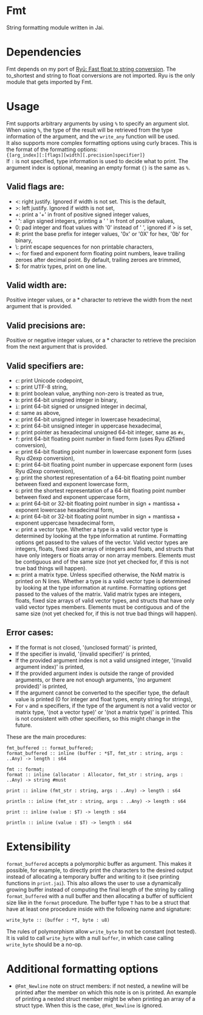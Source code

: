 # Fmt

String formatting module written in Jai.

# Dependencies
Fmt depends on my port of [Ryū: Fast float to string conversion](https://github.com/ostef/jai-ryu). The to_shortest and string to float conversions are not imported. Ryu is the only module that gets imported by Fmt.

# Usage
Fmt supports arbitrary arguments by using `%` to specify an argument slot.
When using `%`, the type of the result will be retrieved from the type information of the argument, and the `write_any` function will be used.  
It also supports more complex formatting options using curly braces.
This is the format of the formatting options:  
`{[arg_index][:[flags][width][.precision]specifier]}`  
If `:` is not specified, type information is used to decide what to print. The argument index is optional, meaning an empty format `{}` is the same as `%`.

## Valid flags are:
* <: right justify. Ignored if width is not set. This is the default,
* \>: left justify. Ignored if width is not set,
* +: print a '+' in front of positive signed integer values,
* ' ': align signed integers, printing a ' ' in front of positive values,
* 0: pad integer and float values with '0' instead of ' ', ignored if > is set,
* #: print the base prefix for integer values, '0x' or '0X' for hex, '0b' for binary,
* \\: print escape sequences for non printable characters,
* ~: for fixed and exponent form floating point numbers, leave trailing zeroes after decimal point. By default, trailing zeroes are trimmed,
* $: for matrix types, print on one line.

## Valid width are:
Positive integer values, or a * character to retrieve the width from the next argument that is provided.

## Valid precisions are:
Positive or negative integer values, or a * character to retrieve the precision from the next argument that is provided.

## Valid specifiers are:
* `c`: print Unicode codepoint,
* `s`: print UTF-8 string,
* `B`: print boolean value, anything non-zero is treated as true,
* `b`: print 64-bit unsigned integer in binary,
* `i`: print 64-bit signed or unsigned integer in decimal,
* `d`: same as above,
* `x`: print 64-bit unsigned integer in lowercase hexadecimal,
* `X`: print 64-bit unsigned integer in uppercase hexadecimal,
* `p`: print pointer as hexadecimal unsigned 64-bit integer, same as `#x`,
* `f`: print 64-bit floating point number in fixed form (uses Ryu d2fixed conversion),
* `e`: print 64-bit floating point number in lowercase exponent form (uses Ryu d2exp conversion),
* `E`: print 64-bit floating point number in uppercase exponent form (uses Ryu d2exp conversion),
* `g`: print the shortest representation of a 64-bit floating point number between fixed and exponent lowercase form,
* `G`: print the shortest representation of a 64-bit floating point number between fixed and exponent uppercase form,
* `a`: print 64-bit or 32-bit floating point number in sign + mantissa + exponent lowercase hexadecimal form,
* `A`: print 64-bit or 32-bit floating point number in sign + mantissa + exponent uppercase hexadecimal form,
* `v`: print a vector type. Whether a type is a valid vector type is determined by looking at the type information at runtime.
Formatting options get passed to the values of the vector.
Valid vector types are integers, floats, fixed size arrays of integers and floats, and structs that have only integers or floats array or non array members. Elements must be contiguous and of the same size (not yet checked for, if this is not true bad things will happen).
* `m`: print a matrix type. Unless specified otherwise, the NxM matrix is printed on N lines. Whether a type is a valid vector type is determined by looking at the type information at runtime.
Formatting options get passed to the values of the matrix.
Valid matrix types are integers, floats, fixed size arrays of valid vector types, and structs that have only valid vector types members. Elements must be contiguous and of the same size (not yet checked for, if this is not true bad things will happen).

## Error cases:
* If the format is not closed, '(unclosed format)' is printed,
* If the specifier is invalid, '(invalid specifier)' is printed,
* If the provided argument index is not a valid unsigned integer, '(invalid argument index)' is printed,
* If the provided argument index is outside the range of provided arguments, or there are not enough arguments, '(no argument provided)' is printed,
* If the argument cannot be converted to the specifier type, the default value is printed (0 for integer and float types, empty string for strings),
* For `v` and `m` specifiers, if the type of the argument is not a valid vector or matrix type, '(not a vector type)' or '(not a matrix type)' is printed. This is not consistent with other specifiers, so this might change in the future.

These are the main procedures:
```jai
fmt_buffered :: format_buffered;
format_buffered :: inline (buffer : *$T, fmt_str : string, args : ..Any) -> length : s64
```
```jai
fmt :: format;
format :: inline (allocator : Allocator, fmt_str : string, args : ..Any) -> string #must
```
```jai
print :: inline (fmt_str : string, args : ..Any) -> length : s64
```
```jai
println :: inline (fmt_str : string, args : ..Any) -> length : s64
```
```jai
print :: inline (value : $T) -> length : s64
```
```jai
println :: inline (value : $T) -> length : s64
```

# Extensibility
`format_buffered` accepts a polymorphic buffer as argument.
This makes it possible, for example, to directly print the characters to the desired output instead of allocating a temporary buffer and writing to it (see printing functions in `print.jai`).
This also allows the user to use a dynamically growing buffer instead of computing the final length of the string by calling `format_buffered` with a null buffer and then allocating a buffer of sufficient size like in the `format` procedure.
The buffer type `T` has to be a struct that have at least one procedure inside with the following name and signature:
```jai
write_byte :: (buffer : *T, byte : u8)
```
The rules of polymorphism allow `write_byte` to not be constant (not tested).  
It is valid to call `write_byte` with a null `buffer`, in which case calling `write_byte` should be a no-op.

# Additional formatting options
* `@Fmt_Newline` note on struct members: if not nested, a newline will be printed after the member on which this note is on is printed.
An example of printing a nested struct member might be when printing an array of a struct type. When this is the case, `@Fmt_Newline` is ignored.
